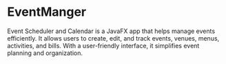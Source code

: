 # EventManger
Event Scheduler and Calendar is a JavaFX app that helps manage events efficiently. It allows users to create, edit, and track events, venues, menus, activities, and bills. With a user-friendly interface, it simplifies event planning and organization.
